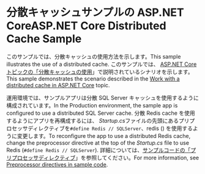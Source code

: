 # <a name="aspnet-core-distributed-cache-sample"></a><span data-ttu-id="c2d33-101">分散キャッシュサンプルの ASP.NET Core</span><span class="sxs-lookup"><span data-stu-id="c2d33-101">ASP.NET Core Distributed Cache Sample</span></span>

<span data-ttu-id="c2d33-102">このサンプルでは、分散キャッシュの使用方法を示します。</span><span class="sxs-lookup"><span data-stu-id="c2d33-102">This sample illustrates the use of a distributed cache.</span></span> <span data-ttu-id="c2d33-103">このサンプルでは、 [ASP.NET Core トピックの「分散キャッシュの使用](https://docs.microsoft.com/aspnet/core/performance/caching/distributed)」で説明されているシナリオを示します。</span><span class="sxs-lookup"><span data-stu-id="c2d33-103">This sample demonstrates the scenario described in the [Work with a distributed cache in ASP.NET Core](https://docs.microsoft.com/aspnet/core/performance/caching/distributed) topic.</span></span>

<span data-ttu-id="c2d33-104">運用環境では、サンプルアプリは分散 SQL Server キャッシュを使用するように構成されています。</span><span class="sxs-lookup"><span data-stu-id="c2d33-104">In the Production environment, the sample app is configured to use a distributed SQL Server cache.</span></span> <span data-ttu-id="c2d33-105">分散 Redis cache を使用するようにアプリを再構成するには、 *Startup.cs*ファイルの先頭にあるプリプロセッサディレクティブを`#define Redis // SQLServer`、redis () を使用するように変更します。</span><span class="sxs-lookup"><span data-stu-id="c2d33-105">To reconfigure the app to use a distributed Redis cache, change the preprocessor directive at the top of the *Startup.cs* file to use Redis (`#define Redis // SQLServer`).</span></span> <span data-ttu-id="c2d33-106">詳細については、[サンプルコードの「プリプロセッサディレクティブ](https://docs.microsoft.com/aspnet/core/#preprocessor-directives-in-sample-code)」を参照してください。</span><span class="sxs-lookup"><span data-stu-id="c2d33-106">For more information, see [Preprocessor directives in sample code](https://docs.microsoft.com/aspnet/core/#preprocessor-directives-in-sample-code).</span></span>
